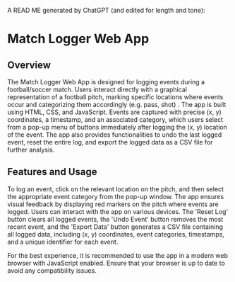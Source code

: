 A READ ME generated by ChatGPT (and edited for length and tone):

# Match Logger Web App

## Overview

The Match Logger Web App is designed for logging events during a football/soccer match. Users interact directly with a graphical representation of a football pitch, marking specific locations where events occur and categorizing them accordingly  (e.g. pass, shot) . The app is built using HTML, CSS, and JavaScript. Events are captured with precise (x, y) coordinates, a timestamp, and an associated category, which users select from a pop-up menu of buttons immediately after logging the (x, y) location of the event. The app also provides functionalities to undo the last logged event, reset the entire log, and export the logged data as a CSV file for further analysis.

## Features and Usage

To log an event, click on the relevant location on the pitch, and then select the appropriate event category from the pop-up window. The app ensures visual feedback by displaying red markers on the pitch where events are logged. Users can interact with the app on various devices. The 'Reset Log' button clears all logged events, the 'Undo Event' button removes the most recent event, and the 'Export Data' button generates a CSV file containing all logged data, including (x, y) coordinates, event categories, timestamps, and a unique identifier for each event.

For the best experience, it is recommended to use the app in a modern web browser with JavaScript enabled. Ensure that your browser is up to date to avoid any compatibility issues.
